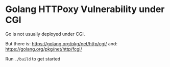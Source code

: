 # Golang HTTPoxy Vulnerability under CGI

Go is not usually deployed under CGI.

But there is: https://golang.org/pkg/net/http/cgi/
and: https://golang.org/pkg/net/http/fcgi/

Run `./build` to get started
